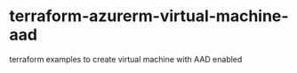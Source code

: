 # terraform-azurerm-virtual-machine-aad
terraform examples to create virtual machine with AAD enabled
